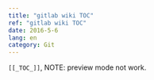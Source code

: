 ```yaml
---
title: "gitlab wiki TOC"
ref: "gitlab wiki TOC"
date: 2016-5-6
lang: en
category: Git
---
```


`[[_TOC_]]`, NOTE: preview mode not work.
